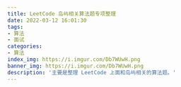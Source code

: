 ```yaml
---
title: LeetCode 岛屿相关算法题专项整理
date: 2022-03-12 16:01:30
tags:
- 算法
- 面试
categories:
- 算法
index_img: https://i.imgur.com/Db7WUwH.png
banner_img: https://i.imgur.com/Db7WUwH.png
description: '主要是整理 LeetCode 上面和岛屿相关的算法题。'
---
```


# 


